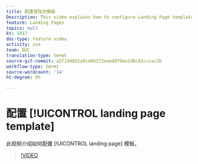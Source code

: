 ```yaml
---
title: 配置登陆页模板
Description: This video explains how to configure Landing Page templates in Adobe Campaign Standard.
feature: Landing Pages
topics: null
kt: 1817
doc-type: feature video
activity: use
team: DOC
translation-type: tm+mt
source-git-commit: a2f194821a9ce06272eaed979ee2d8c62cccac2b
workflow-type: tm+mt
source-wordcount: '14'
ht-degree: 0%

---
```


# 配置 [!UICONTROL landing page template]

此视频介绍如何配置 [!UICONTROL landing page] 模板。

>[!VIDEO](https://video.tv.adobe.com/v/25200/?quality=12)
